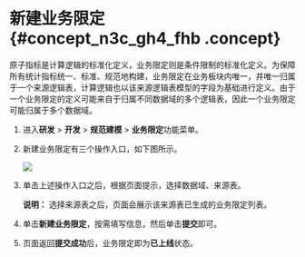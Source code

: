 # 新建业务限定 {#concept_n3c_gh4_fhb .concept}

原子指标是计算逻辑的标准化定义，业务限定则是条件限制的标准化定义。为保障所有统计指标统一、标准、规范地构建，业务限定在业务板块内唯一，并唯一归属于一个来源逻辑表，计算逻辑也以该来源逻辑表模型的字段为基础进行定义。由于一个业务限定的定义可能来自于归属不同数据域的多个逻辑表，因此一个业务限定可能归属于多个数据域。

1.  进入**研发** \> **开发** \> **规范建模** \> **业务限定**功能菜单。
2.  新建业务限定有三个操作入口，如下图所示。

    ![](http://static-aliyun-doc.oss-cn-hangzhou.aliyuncs.com/assets/img/150104/156134677241745_zh-CN.png)

3.  单击上述操作入口之后，根据页面提示，选择数据域、来源表。

    **说明：** 选择来源表之后，页面会展示该来源表已生成的业务限定列表。

4.  单击**新建业务限定**，按需填写信息，然后单击**提交**即可。
5.  页面返回**提交成功**后，业务限定即为**已上线**状态。

